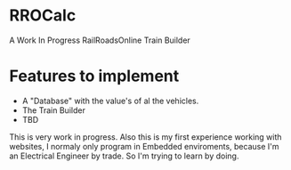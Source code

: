 # RROCalc
A Work In Progress RailRoadsOnline Train Builder

# Features to implement
- A "Database" with the value's of al the vehicles.
- The Train Builder
- TBD


This is very work in progress.
Also this is my first experience working with websites, I normaly only program in Embedded enviroments, because I'm an Electrical Engineer by trade.
So I'm trying to learn by doing.
